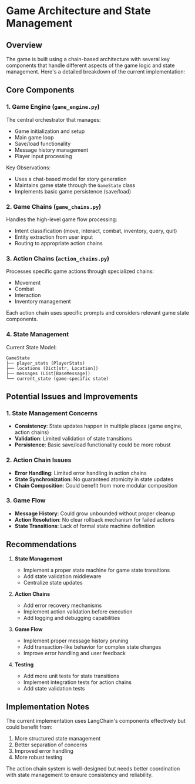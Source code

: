 # Game Architecture and State Management

## Overview

The game is built using a chain-based architecture with several key components that handle different aspects of the game logic and state management. Here's a detailed breakdown of the current implementation:

## Core Components

### 1. Game Engine (`game_engine.py`)
The central orchestrator that manages:
- Game initialization and setup
- Main game loop
- Save/load functionality
- Message history management
- Player input processing

Key Observations:
- Uses a chat-based model for story generation
- Maintains game state through the `GameState` class
- Implements basic game persistence (save/load)

### 2. Game Chains (`game_chains.py`)
Handles the high-level game flow processing:
- Intent classification (move, interact, combat, inventory, query, quit)
- Entity extraction from user input
- Routing to appropriate action chains

### 3. Action Chains (`action_chains.py`)
Processes specific game actions through specialized chains:
- Movement
- Combat
- Interaction
- Inventory management

Each action chain uses specific prompts and considers relevant game state components.

### 4. State Management

Current State Model:
```
GameState
├── player_stats (PlayerStats)
├── locations (Dict[str, Location])
├── messages (List[BaseMessage])
└── current_state (game-specific state)
```

## Potential Issues and Improvements

### 1. State Management Concerns
- **Consistency**: State updates happen in multiple places (game engine, action chains)
- **Validation**: Limited validation of state transitions
- **Persistence**: Basic save/load functionality could be more robust

### 2. Action Chain Issues
- **Error Handling**: Limited error handling in action chains
- **State Synchronization**: No guaranteed atomicity in state updates
- **Chain Composition**: Could benefit from more modular composition

### 3. Game Flow
- **Message History**: Could grow unbounded without proper cleanup
- **Action Resolution**: No clear rollback mechanism for failed actions
- **State Transitions**: Lack of formal state machine definition

## Recommendations

1. **State Management**
   - Implement a proper state machine for game state transitions
   - Add state validation middleware
   - Centralize state updates

2. **Action Chains**
   - Add error recovery mechanisms
   - Implement action validation before execution
   - Add logging and debugging capabilities

3. **Game Flow**
   - Implement proper message history pruning
   - Add transaction-like behavior for complex state changes
   - Improve error handling and user feedback

4. **Testing**
   - Add more unit tests for state transitions
   - Implement integration tests for action chains
   - Add state validation tests

## Implementation Notes

The current implementation uses LangChain's components effectively but could benefit from:
1. More structured state management
2. Better separation of concerns
3. Improved error handling
4. More robust testing

The action chain system is well-designed but needs better coordination with state management to ensure consistency and reliability.
